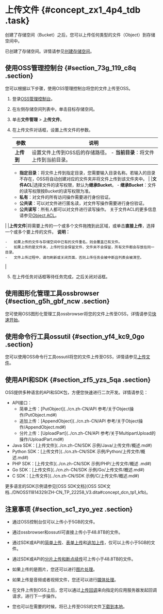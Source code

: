 # 上传文件 {#concept_zx1_4p4_tdb .task}

创建了存储空间（Bucket）之后，您可以上传任何类型的文件（Object）到存储空间中。

已创建了存储空间。详情请参见[创建存储空间](cn.zh-CN/快速入门/创建存储空间.md#)。

## 使用OSS管理控制台 {#section_73g_119_c8q .section}

您可以根据以下步骤，使用OSS管理控制台将您的文件上传至OSS。

1.  登录[OSS管理控制台](https://oss.console.aliyun.com/)。
2.  在左侧存储空间列表中，单击目标存储空间。
3.  单击**文件管理** \> **上传文件**。
4.  在上传文件对话框，设置上传文件的参数。 

    |参数|说明|
    |--|--|
    |**上传到**|设置文件上传到OSS后的存储路径。     -   **当前目录**：将文件上传到当前目录。
    -   **指定目录**：将文件上传到指定目录，您需要输入目录名称。若输入的目录不存在，OSS将自动创建对应的文件夹并将文件上传到该文件夹中。
 |
    |**文件ACL**|选择文件的读写权限，默认为**继承Bucket**。     -   **继承Bucket**：文件的读写权限按Bucket的读写权限为准。
    -   **私有**：对文件的所有访问操作需要进行身份验证。
    -   **公共读**：可以对文件进行匿名读，对文件写操作需要进行身份验证。
    -   **公共读写**：所有人都可以对文件进行读写操作。
 关于文件ACL的更多信息请参见[Object ACL](../cn.zh-CN/开发指南/权限控制/基于读写权限ACL的权限控制.md#section_yft_rvm_2gb)。

 |
    |**上传文件**|将需要上传的一个或多个文件拖拽到此区域，或单击**直接上传**，选择一个或多个要上传的文件。 **说明：** 

    -   如果上传的文件与存储空间中已有的文件重名，则会覆盖已有文件。
    -   如果上传的是文件夹，上传时仅会保留文件，文件夹不会保留，所有文件都会存放在同一目录。
    -   文件上传过程中，请勿刷新或关闭页面，否则上传任务会被中断且列表会被清空。
 |

5.  在上传任务对话框等待任务完成，之后关闭对话框。

## 使用图形化管理工具ossbrowser {#section_g5h_gbf_ncw .section}

您可使用OSS图形化管理工具ossbrowser将您的文件上传至OSS，详情请参见[快速开始](../cn.zh-CN/常用工具/图形化管理工具ossbrowser/快速开始.md#)。

## 使用命令行工具ossutil {#section_yf4_kc9_0go .section}

您可以使用OSS命令行工具ossutil将您的文件上传至OSS，详情请参见[上传文件](../cn.zh-CN/常用工具/命令行工具ossutil/常用命令/cp.md#section_2ju_iy1_c1g)。

## 使用API和SDK {#section_zf5_yzs_5qa .section}

OSS提供多种语言的API和SDK包，方便您快速进行二次开发。详情请参见：

-   API接口：
    -   简单上传：[PutObject](../cn.zh-CN/API 参考/关于Object操作/PutObject.md#)
    -   追加上传：[AppendObject](../cn.zh-CN/API 参考/关于Object操作/AppendObject.md#)
    -   分片上传：[UploadPart](../cn.zh-CN/API 参考/关于MultipartUpload的操作/UploadPart.md#)
-   Java SDK：[上传文件](../cn.zh-CN/SDK 示例/Java/上传文件/概述.md#)
-   Python SDK：[上传文件](../cn.zh-CN/SDK 示例/Python/上传文件/概述.md#)
-   PHP SDK：[上传文件](../cn.zh-CN/SDK 示例/PHP/上传文件/概述 .md#)
-   Go SDK：[上传文件](../cn.zh-CN/SDK 示例/Go/上传文件/概述.md#)
-   C SDK：[上传文件](../cn.zh-CN/SDK 示例/C/上传文件/概述.md#)

更多语言的SDK示例请参见[OSS SDK文档](OSS SDK文档../DNOSS11814329/ZH-CN_TP_22258_V3.dita#concept_dcn_tp1_kfb)。

## 注意事项 {#section_sc1_zyo_yez .section}

-   通过OSS控制台仅可以上传小于5GB的文件。
-   通过ossbrowser和ossutil可直接上传小于48.8TB的文件。
-   通过SDK或API的[简单上传](../cn.zh-CN/开发指南/对象__文件（Object）/上传文件/简单上传.md#)、[表单上传](../cn.zh-CN/开发指南/对象__文件（Object）/上传文件/表单上传.md#)和[追加上传](../cn.zh-CN/开发指南/对象__文件（Object）/上传文件/追加上传.md#)，仅可以上传小于5GB的文件。
-   通过SDK或API的[分片上传和断点续传](../cn.zh-CN/开发指南/对象__文件（Object）/上传文件/分片上传和断点续传.md#)可上传小于48.8TB的文件。

-   如果上传的是图片，您还可以进行[图片处理](../cn.zh-CN/数据处理/图片处理指南/快速使用OSS图片服务.md#)。
-   如果上传是音频或者视频文件，您还可以进行[媒体处理](cn.zh-CN/开发指南/云端数据处理.md#)。
-   在文件上传到OSS上后，您可以通过[上传回调](cn.zh-CN/开发指南/对象__文件（Object）/上传文件/上传回调.md#)来向指定的应用服务器发起回调请求，进行下一步操作。
-   您也可以在需要的时候，将已上传至OSS的文件[下载到本地](cn.zh-CN/快速入门/下载文件.md#)。

